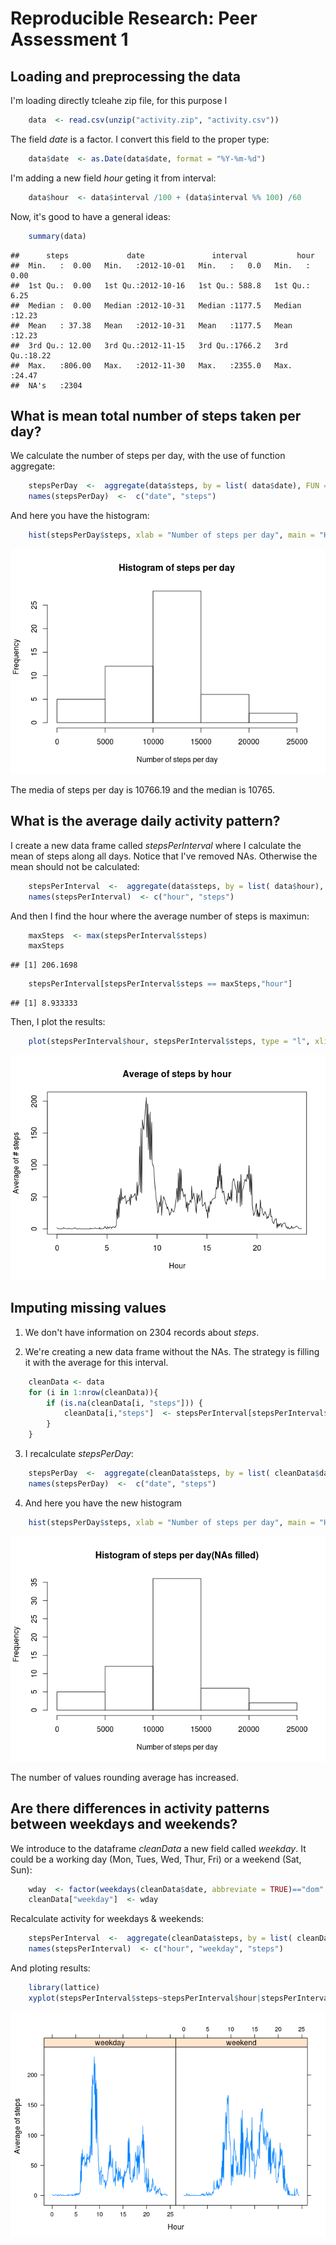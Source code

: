 # Reproducible Research: Peer Assessment 1


## Loading and preprocessing the data

I'm loading directly tcleahe zip file, for this purpose I 


```r
	data  <- read.csv(unzip("activity.zip", "activity.csv"))
```

The field *date* is a factor. I convert this field to the proper type:


```r
	data$date  <- as.Date(data$date, format = "%Y-%m-%d")
```

I'm adding a new field *hour* geting it from interval:

```r
	data$hour  <- data$interval /100 + (data$interval %% 100) /60
```

Now, it's good to have a general ideas:


```r
	summary(data)
```

```
##      steps             date               interval           hour      
##  Min.   :  0.00   Min.   :2012-10-01   Min.   :   0.0   Min.   : 0.00  
##  1st Qu.:  0.00   1st Qu.:2012-10-16   1st Qu.: 588.8   1st Qu.: 6.25  
##  Median :  0.00   Median :2012-10-31   Median :1177.5   Median :12.23  
##  Mean   : 37.38   Mean   :2012-10-31   Mean   :1177.5   Mean   :12.23  
##  3rd Qu.: 12.00   3rd Qu.:2012-11-15   3rd Qu.:1766.2   3rd Qu.:18.22  
##  Max.   :806.00   Max.   :2012-11-30   Max.   :2355.0   Max.   :24.47  
##  NA's   :2304
```


## What is mean total number of steps taken per day?

We calculate the number of steps per day, with the use of function aggregate:


```r
	stepsPerDay  <-  aggregate(data$steps, by = list( data$date), FUN = sum)
	names(stepsPerDay)  <-  c("date", "steps")
```

And here you have the histogram:


```r
	hist(stepsPerDay$steps, xlab = "Number of steps per day", main = "Histogram of steps per day")
```

![](PA1_template_files/figure-html/unnamed-chunk-6-1.png) 

The media of steps per day is 10766.19 and the median is 10765.



## What is the average daily activity pattern?

I create a new data frame called *stepsPerInterval* where I calculate the mean of steps along all days. Notice that I've removed NAs. Otherwise the mean should not be calculated:


```r
	stepsPerInterval  <-  aggregate(data$steps, by = list( data$hour), FUN = mean, na.rm = TRUE)
	names(stepsPerInterval)  <- c("hour", "steps")
```

And then I find the hour where the average number of steps is maximun:

```r
	maxSteps  <- max(stepsPerInterval$steps)
	maxSteps
```

```
## [1] 206.1698
```

```r
	stepsPerInterval[stepsPerInterval$steps == maxSteps,"hour"]
```

```
## [1] 8.933333
```
Then, I plot the results:

```r
	plot(stepsPerInterval$hour, stepsPerInterval$steps, type = "l", xlim = c(0, 24), main = "Average of steps by hour", xlab = "Hour", ylab = "Average of # steps")
```

![](PA1_template_files/figure-html/unnamed-chunk-9-1.png) 

## Imputing missing values

1. We don't have information on 2304 records about *steps*.

2. We're creating a new data frame without the NAs. The strategy is filling it with the average for this interval.


```r
	cleanData <- data
	for (i in 1:nrow(cleanData)){
		if (is.na(cleanData[i, "steps"])) {
			cleanData[i,"steps"]  <- stepsPerInterval[stepsPerInterval$hour == cleanData[i, "hour"], "steps"]
		}
	}
```

3. I recalculate *stepsPerDay*:

```r
	stepsPerDay  <-  aggregate(cleanData$steps, by = list( cleanData$date), FUN = sum)
	names(stepsPerDay)  <-  c("date", "steps")
```
4. And here you have the new histogram


```r
	hist(stepsPerDay$steps, xlab = "Number of steps per day", main = "Histogram of steps per day(NAs filled)")
```

![](PA1_template_files/figure-html/unnamed-chunk-12-1.png) 

The number of values rounding average has increased.

## Are there differences in activity patterns between weekdays and weekends?

We introduce to the dataframe *cleanData* a new field called *weekday*. It could be a working day (Mon, Tues, Wed, Thur, Fri) or a weekend (Sat, Sun):


```r
	wday  <- factor(weekdays(cleanData$date, abbreviate = TRUE)=="dom" | weekdays(cleanData$date, abbreviate = TRUE)=="sáb", levels = c(FALSE, TRUE), labels = c("weekday", "weekend"))
	cleanData["weekday"]  <- wday
```

Recalculate activity for weekdays & weekends:

```r
	stepsPerInterval  <-  aggregate(cleanData$steps, by = list( cleanData$hour, cleanData$weekday), FUN = mean, na.rm = TRUE)
	names(stepsPerInterval)  <- c("hour", "weekday", "steps")
```

And ploting results:

```r
	library(lattice)
	xyplot(stepsPerInterval$steps~stepsPerInterval$hour|stepsPerInterval$weekday, xlab="Hour", ylab="Average of steps", type = "l")
```

![](PA1_template_files/figure-html/unnamed-chunk-15-1.png) 

